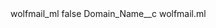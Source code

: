 <?xml version="1.0" encoding="UTF-8"?>
<CustomMetadata xmlns="http://soap.sforce.com/2006/04/metadata" xmlns:xsi="http://www.w3.org/2001/XMLSchema-instance" xmlns:xsd="http://www.w3.org/2001/XMLSchema">
    <label>wolfmail_ml</label>
    <protected>false</protected>
    <values>
        <field>Domain_Name__c</field>
        <value xsi:type="xsd:string">wolfmail.ml</value>
    </values>
</CustomMetadata>
